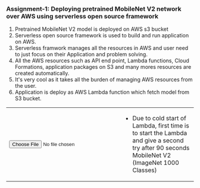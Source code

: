 ### Assignment-1: Deploying pretrained MobileNet V2 network over AWS using serverless open source framework
<ol>
<li>Pretrained MobileNet V2 model is deployed on AWS s3 bucket</li>
<li>Serverless open source framework is used to build and run application on AWS.</li>
<li>Serverless framwork manages all the resources in AWS and user need to just focus on their Application and problem solving.</li>
<li>All the AWS resources such as API end point, Lambda functions, Cloud Formations, application packages on S3 and many mores resources are created automatically.</li>
<li>It's very cool as it takes all the burden of managing AWS resources from the user.</li>
<li>Application is deploy as AWS Lambda function which fetch model from S3 bucket.</li>
</ol>
<table>
     <tr>
        <td>
          <input type="file" id="imageUpload" onchange="loadFile(event)"/>
          <img id="output" width="300" />
        </td>
 	<td>
		<ul>
  	      <li>Due to cold start of Lambda, first time is to start the Lambda and give a second try after 90 seconds</li
        	<li id="mobilenet_imagenet">MobileNet V2 (ImageNet 1000 Classes)</li>
		</ul>
	     </td>
	</tr>
	</table>
  <script>
  var loadFile = function(event) {
	window.alert("Image");
	var image = document.getElementById('output');
  const files = event.target.files
	
  const formData = new FormData ();
  formData.append ("data", files[0]);
  console.log (formData);
  
  document.getElementById("mobilenet_imagenet").innerHTML = "Fetching results....."
  fetch("https://tda3oz8ho9.execute-api.ap-south-1.amazonaws.com/dev/mobilenetV2-classify", {
    method: "POST",
    body: formData,
  })
	.then(response => response.json())
	.then(json => {
	  console.log (json);
      if (json.error) {
        document.getElementById("mobilenet_imagenet").innerHTML = json.error;
      } else {
       	document.getElementById("mobilenet_imagenet").innerHTML = json.predicted[1];
      }   
   });

};
</script>
